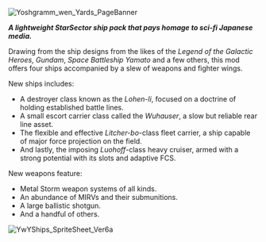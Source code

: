 ![Yoshgramm_wen_Yards_PageBanner](https://github.com/Clueless-Foolish-Surveyor/Yoshgramm-wen-Yard/assets/79179692/91b1a1fb-ac80-4d43-91b5-b52f2d31a6f2)

***A lightweight StarSector ship pack that pays homage to sci-fi Japanese media.***

Drawing from the ship designs from the likes of the _Legend of the Galactic Heroes_, _Gundam_, _Space Battleship Yamato_ and a few others, this mod offers four ships accompanied by a slew of weapons and fighter wings.

New ships includes:
  - A destroyer class known as the _Lohen-li_, focused on a doctrine of holding established battle lines.
  - A small escort carrier class called the _Wuhauser_, a slow but reliable rear line asset.
  - The flexible and effective _Litcher-bo_-class fleet carrier, a ship capable of major force projection on the field.
  - And lastly, the imposing _Luohoff_-class heavy cruiser, armed with a strong potential with its slots and adaptive FCS.

New weapons feature:
  - Metal Storm weapon systems of all kinds.
  - An abundance of MIRVs and their submunitions.
  - A large ballistic shotgun.
  - And a handful of others.

![YwYShips_SpriteSheet_Ver6a](https://github.com/Clueless-Foolish-Surveyor/Yoshgramm-wen-Yard/assets/79179692/da030ec3-85c3-4873-9480-6bc268c70ccc)
